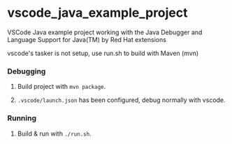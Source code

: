 # vscode_java_example_project
VSCode Java example project working with the Java Debugger and Language Support for Java(TM) by Red Hat extensions

vscode's tasker is not setup, use run.sh to build with Maven (mvn)

### Debugging

1. Build project with `mvn package`.

2. `.vscode/launch.json` has been configured, debug normally with vscode.

### Running

1. Build & run with `./run.sh`.

